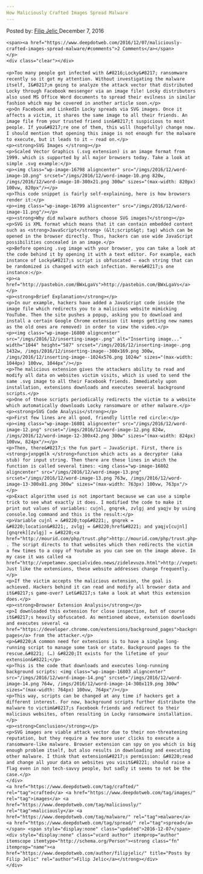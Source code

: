 ```yaml
---
How Maliciously Crafted Images Spread Malware
---
```

<article class="post-listing post-16793 post type-post status-publish format-standard has-post-thumbnail hentry  tag-crafted tag-images tag-maliciously tag-malware tag-spread">
    <div class="post-inner">
        <span>Posted by: <a href="https://www.deepdotweb.com/author/filipjelic/" title="">Filip Jelic </a></span>
    <span>December 7, 2016</span>
    
    <span><a href="https://www.deepdotweb.com/2016/12/07/maliciously-crafted-images-spread-malware/#comments">2 Comments</a></span>
    </p>
    <div class="clear"></div>
    
    <p>Too many people got infected with &#8216;Locky&#8217; ransomware recently so it got my attention. Without investigating the malware itself, I&#8217;m going to analyze the attack vector that distributed Locky through Facebook messenger via an image file! Locky distributors also used MS Office Word documents to spread their evilness in similar fashion which may be covered in another article soon.</p>
    <p>On Facebook and LinkedIn Locky spreads via SVG images. Once it affects a victim, it shares the same image to all their friends. An image file from your trusted friend isn&#8217;t suspicious to most people. If you&#8217;re one of them, this will (hopefully) change now. I should mention that opening this image is not enough for the malware to execute, but it leads to it – read on.</p>
    <p><strong>SVG Images </strong></p>
    <p>Scaled Vector Graphics (.svg extension) is an image format from 1999. which is supported by all major browsers today. Take a look at simple .svg example:</p>
    <p><img class="wp-image-16798 aligncenter" src="/imgs/2016/12/word-image-10.png" srcset="/imgs/2016/12/word-image-10.png 820w, /imgs/2016/12/word-image-10-300x21.png 300w" sizes="(max-width: 820px) 100vw, 820px"/></p>
    <p>This code snippet is fairly self-explaining, here is how browsers render it:</p>
    <p><img class="wp-image-16799 aligncenter" src="/imgs/2016/12/word-image-11.png"/></p>
    <p><strong>Why did malware authors choose SVG images?</strong></p>
    <p>SVG is XML format which means that it can contain embedded content such as <strong>JavaScript</strong> (&lt;script&gt; tag) which can be opened in the browser directly. Thus, hackers can use wide JavaScript possibilities concealed in an image.</p>
    <p>Before opening .svg image with your browser, you can take a look at the code behind it by opening it with a text editor. For example, each instance of Locky&#8217;s script is obfuscated – each string that can be randomized is changed with each infection. Here&#8217;s one instance:</p>
    <p><a href="http://pastebin.com/BWxLgaVs">http://pastebin.com/BWxLgaVs</a></p>
    <p><strong>Brief Explanation</strong></p>
    <p>In our example, hackers have added a JavaScript code inside the image file which redirects you to a malicious website mimicking YouTube. Then the site pushes a popup, asking you to download and install a certain Google Chrome extension (it keeps getting new names as the old ones are removed) in order to view the video.</p>
    <p><img class="wp-image-16800 aligncenter" src="/imgs/2016/12/inserting-image-.png" alt="Inserting image..." width="1044" height="587" srcset="/imgs/2016/12/inserting-image-.png 1432w, /imgs/2016/12/inserting-image--300x169.png 300w, /imgs/2016/12/inserting-image--1024x576.png 1024w" sizes="(max-width: 1044px) 100vw, 1044px"/></p>
    <p>The malicious extension gives the attackers ability to read and modify all data on websites victim visits, which is used to send the same .svg image to all their Facebook friends. Immediately upon installation, extensions downloads and executes several background scripts.</p>
    <p>One of those scripts periodically redirects the victim to a website which automatically downloads Locky ransomware or other malware.</p>
    <p><strong>SVG Code Analysis</strong></p>
    <p>First few lines are all good, friendly little red circle:</p>
    <p><img class="wp-image-16801 aligncenter" src="/imgs/2016/12/word-image-12.png" srcset="/imgs/2016/12/word-image-12.png 824w, /imgs/2016/12/word-image-12-300x42.png 300w" sizes="(max-width: 824px) 100vw, 824px"/></p>
    <p>Then, there&#8217;s the fun part – JavaScript. First, there is <strong>jxnpgmlk </strong>function which acts as a decrypter (aka stub) for input string. Then there are these lines in which the function is called several times: <img class="wp-image-16802 aligncenter" src="/imgs/2016/12/word-image-13.png" srcset="/imgs/2016/12/word-image-13.png 763w, /imgs/2016/12/word-image-13-300x81.png 300w" sizes="(max-width: 763px) 100vw, 763px"/></p>
    <p>Exact algorithm used is not important because we can use a simple trick to see what exactly it does. I modified the code to make it print out values of variables: cujnl, gnqrek, zvlgj and yaqjv by using console.log command and this is the result:</p>
    <p>Variable cujnl = &#8220;top&#8221;, gnqrek = &#8220;location&#8221;, zvlgj = &#8220;href&#8221; and yaqjv[cujnl][gnqrek][zvlgj] = &#8220;<a href="http://mourid.com/php/trust.php">http://mourid.com/php/trust.php</a>&#8221; . The script directs to that websites which then redirects the victim a few times to a copy of Youtube as you can see on the image above. In my case it was called <a href="http://vepetamev.specialvideo.news/zidelevuzo.html">http://vepetamev.specialvideo.news/zidelevuzo.html</a>. Just like the extensions, these website addresses change frequently.</p>
    <p>If the victim accepts the malicious extension, the goal is achieved. Hackers behind it can read and modify all browser data and it&#8217;s game-over? Let&#8217;s take a look at what this extension does.</p>
    <p><strong>Browser Extension Analysis</strong></p>
    <p>I downloaded this extension for close inspection, but of course it&#8217;s heavily obfuscated. As mentioned above, extension downloads and executes several <a href="https://developer.chrome.com/extensions/background_pages">background pages</a> from the attacker.</p>
    <p>&#8220;A common need for extensions is to have a single long-running script to manage some task or state. Background pages to the rescue.&#8221; (…) &#8220;It exists for the lifetime of your extension&#8221;</p>
    <p>This is the code that downloads and executes long-running background scripts: <img class="wp-image-16803 aligncenter" src="/imgs/2016/12/word-image-14.png" srcset="/imgs/2016/12/word-image-14.png 764w, /imgs/2016/12/word-image-14-300x119.png 300w" sizes="(max-width: 764px) 100vw, 764px"/></p>
    <p>This way, scripts can be changed at any time if hackers get a different interest. For now, background scripts further distribute the malware to victim&#8217;s Facebook friends and redirect to their malicious websites, often resulting in Locky ransomware installation.</p>
    <p><strong>Conclusion</strong></p>
    <p>SVG images are viable attack vector due to their non-threatening reputation, but they require a few more user clicks to execute a ransomware-like malware. Browser extension can spy on you which is big enough problem itself, but also results in downloading and executing other malware. I think that extension&#8217;s permission: &#8220;read and change all your data on websites you visit&#8221; should raise a flag even in non tech-savvy people, but sadly it seems to not be the case.</p>
    </div>
    <a href="https://www.deepdotweb.com/tag/crafted/" rel="tag">crafted</a> <a href="https://www.deepdotweb.com/tag/images/" rel="tag">images</a> <a href="https://www.deepdotweb.com/tag/maliciously/" rel="tag">maliciously</a> <a href="https://www.deepdotweb.com/tag/malware/" rel="tag">malware</a> <a href="https://www.deepdotweb.com/tag/spread/" rel="tag">spread</a></span> <span style="display:none" class="updated">2016-12-07</span>
    <div style="display:none" class="vcard author" itemprop="author" itemscope itemtype="http://schema.org/Person"><strong class="fn" itemprop="name"><a href="https://www.deepdotweb.com/author/filipjelic/" title="Posts by Filip Jelic" rel="author">Filip Jelic</a></strong></div>
    </div>
</article>

